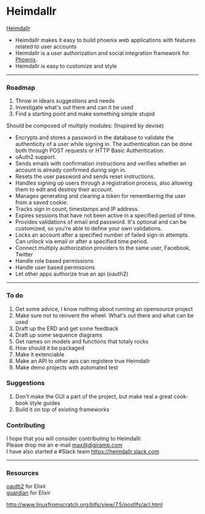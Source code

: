 # Heimdallr
[Heimdallr](https://en.wikipedia.org/wiki/Heimdallr "Heimdallr")
* Heimdallr makes it easy to build phoenix web applications with features related to user accounts
* Heimdallr is a user authorization and social integration framework for [Phoenix](http://phoenixframework.org "Phoenix").
* Heimdallr is easy to customize and style


---
### Roadmap

1. Throw in idears suggestions and needs
2. Investigate what's out there and can it be used
3. Find a starting point and make something simple stupid


Should be composed of multiply modules: (Inspired by devise)


* Encrypts and stores a password in the database to validate the authenticity of a user while signing in. The authentication can be done both through POST requests or HTTP Basic Authentication.
* oAuth2  support.
* Sends emails with confirmation instructions and verifies whether an account is already confirmed during sign in.
* Resets the user password and sends reset instructions.
* Handles signing up users through a registration process, also allowing them to edit and destroy their account.
* Manages generating and clearing a token for remembering the user from a saved cookie.
* Tracks sign in count, timestamps and IP address.
* Expires sessions that have not been active in a specified period of time.
* Provides validations of email and password. It's optional and can be customized, so you're able to define your own validations.
* Locks an account after a specified number of failed sign-in attempts. Can unlock via email or after a specified time period.
* Connect multiply authorization providers to the same user, Facebook, Twitter 
* Handle role based permissions
* Handle user based permissions 
* Let other apps authorize true an api (oauth2)

---
### To do

1. Get some advice, I know nothing about running an opensource project
2. Make sure not to reinvent the wheel. What's out there and what can be used
3. Draft up the ERD and get some feedback
4. Draft up some sequence diagrams
5. Get names on models and functions that totaly rocks
6. How should it be packaged
7. Make it extenciable
8. Make an API to other aps can registere true Heimdallr
9. Make demo projects with automated test


### Suggestions
1. Don't make the GUI a part of the project, but make real a great cook-book style guides
2. Build it on top of existing frameworks



### Contributing

I hope that you will consider contributing to Heimdallr.  
Please drop me an e-mail max@digiramp.com  
I have also started a #Slack team https://heimdallr.slack.com


---
### Resources
[oauth2](https://github.com/scrogson/oauth2 "oauth2") for Elixir  
[guardian](https://github.com/hassox/guardian "guardian") for Elixir  

http://www.linuxfromscratch.org/blfs/view/7.5/postlfs/acl.html





